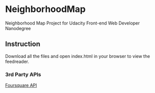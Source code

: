 # NeighborhoodMap

Neighborhood Map Project for Udacity Front-end Web Developer Nanodegree

## Instruction

Download all the files and open index.html in your browser to view the feedreader.

### 3rd Party APIs

[Foursquare API](https://developer.foursquare.com/)
